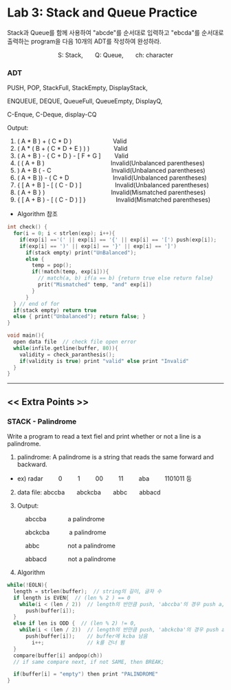 # Lab 3: Stack and Queue Practice

Stack과 Queue를 함께 사용하여 "abcde"를 순서대로 입력하고 "ebcda"를 순서대로 출력하는 program을 다음 10개의 ADT를 작성하여 완성하라.

<p align="center">S: Stack,&emsp;&emsp;Q: Queue,&emsp;&emsp;ch: character</p>

### ADT
<p text-weight="bold">PUSH, POP, StackFull, StackEmpty, DisplayStack, </p>
<p text-weight="bold">ENQUEUE, DEQUE, QueueFull, QueueEmpty, DisplayQ, </p>
<p text-weight="bold">C-Enque, C-Deque, display-CQ</p>

Output:

1. ( A * B ) + ( C * D )&emsp;&emsp;&emsp;&emsp;&emsp;&emsp;&nbsp;&nbsp;&nbsp;Valid
2. ( A * ( B + ( C * D + E ) ) )&emsp;&emsp;&emsp;&emsp;Valid
3. ( A + B ) - { C + D } - [ F + G ]&emsp;&emsp;&nbsp;Valid
4. ( ( A + B )&emsp;&emsp;&emsp;&emsp;&emsp;&emsp;&emsp;&emsp;&emsp;&emsp;&emsp;Invalid(Unbalanced parentheses)
5. ) A + B ( - C&emsp;&emsp;&emsp;&emsp;&emsp;&emsp;&emsp;&emsp;&emsp;&emsp;Invalid(Unbalanced parentheses)
6. ( A + B )) - ( C + D&emsp;&emsp;&emsp;&emsp;&emsp;&emsp;&emsp;&nbsp;Invalid(Unbalanced parentheses)
7. { [ A + B ] - [ ( C - D ) ]&emsp;&emsp;&emsp;&emsp;&emsp;&nbsp;&nbsp;Invalid(Unbalanced parentheses)
8. ( A + B } )&emsp;&emsp;&emsp;&emsp;&emsp;&emsp;&emsp;&emsp;&emsp;&emsp;&emsp;Invalid(Mismatched parentheses)
9. { [ A + B ) - [ ( C - D ) ] }&emsp;&emsp;&emsp;&emsp;&emsp;Invalid(Mismatched parentheses)

  - Algorithm 참조

  ```cpp
  int check() {
    for(i = 0; i < strlen(exp); i++){
      if(exp[i] =='(' || exp[i] == '{' || exp[i] == '[') push(exp[i]);
      if(exp[i] == ')' || exp[i] == '}' || exp[i] == ']')
        if(stack empty) print("UnBalanced");
        else {
          temp = pop();
          if(!match(temp, exp[i])){ 
            // match(a, b) if(a == b) {return true else return false}
            prit("Mismatched" temp, "and" exp[i])
          }
        }
    } // end of for
    if(stack empty) return true
    else { print("Unbalanced"); return false; }
  }

  void main(){
    open data file  // check file open error
    while(infile.getline(buffer, 80)){ 
      validity = check_paranthesis();
      if(validity is true) print "valid" else print "Invalid"
    }
  }
  ```

---

## << Extra Points >>

### STACK - Palindrome

Write a program to read a text fiel and print whether or not a line is a palindrome.

1. palindrome: A palindrome is a string that reads the same forward and backward.
  - ex) radar &emsp;&emsp; 0 &emsp;&emsp; 1 &emsp;&emsp; 00 &emsp;&emsp; 11 &emsp;&emsp; aba &emsp;&emsp; 1101011 등

2. data file: abccba&emsp;&emsp;abckcba&emsp;&emsp;abbc&emsp;&emsp;abbacd

3. Output:

&emsp;&emsp;&emsp;abccba &emsp;&emsp;&emsp; a palindrome

&emsp;&emsp;&emsp;abckcba&emsp;&emsp;&emsp; a palindrome

&emsp;&emsp;&emsp;abbc&nbsp;&nbsp;&nbsp;&nbsp;&nbsp;&emsp;&emsp;&emsp; not a palindrome

&emsp;&emsp;&emsp;abbacd &emsp;&emsp;&emsp; not a palindrome

4. Algorithm
  ```cpp
  while(!EOLN){
    length = strlen(buffer);  // string의 길이, 글자 수
    if length is EVEN{  // (len % 2 ) == 0
      while(i < (len / 2))  // length의 반만큼 push, 'abccba'의 경우 push a, push b, push c.
        push(buffer[i]);
    }
    else if len is ODD {  // (len % 2) != 0,
      while(i < (len / 2))  // length의 반만큼 push, 'abckcba'의 경우 push a, push b, push c.
        push(buffer[i]);    // buffer에 kcba 남음
          i++;              // k를 건너 뜀
    }
    compare(buffer[i] andpop(ch))
    // if same compare next, if not SAME, then BREAK;

    if(buffer[i] = "empty") then print "PALINDROME"
  }
  ```